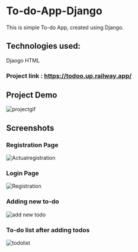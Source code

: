 # To-do-App-Django
This is simple To-do App, created using Django.

## Technologies used:
Djaogo
HTML

### Project link : https://todoo.up.railway.app/

## Project Demo


![projectgif](https://user-images.githubusercontent.com/54506539/233876435-d6716b24-0674-4705-8bd2-b3fe634e4538.gif)


## Screenshots

### Registration Page

![Actualregistration](https://user-images.githubusercontent.com/54506539/233876577-1aea524b-c507-493d-a323-e3a01d4f21c3.jpg)

### Login Page

![Registration](https://user-images.githubusercontent.com/54506539/233876533-8739c0f7-ca4c-4765-adf4-b07c2f22a576.jpg)

### Adding new to-do

![add new todo](https://user-images.githubusercontent.com/54506539/233876615-49bd8f60-f260-4fe5-905e-9b03cc8324e4.jpg)

### To-do list after adding todos

![todolist](https://user-images.githubusercontent.com/54506539/233876661-f3483f74-66c3-4add-8c61-e5ae3a276512.jpg)

